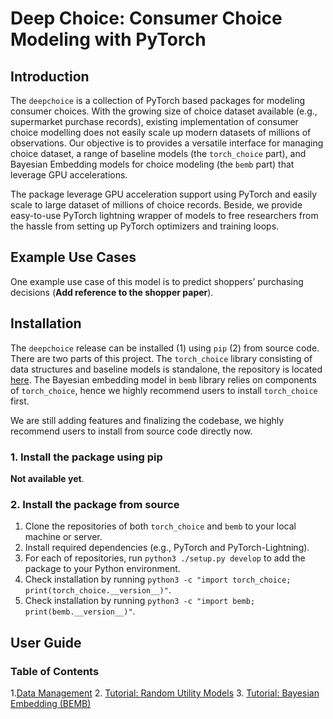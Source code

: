 # Deep Choice: Consumer Choice Modeling with PyTorch
## Introduction
The `deepchoice` is a collection of PyTorch based packages for modeling consumer choices.
With the growing size of choice dataset available (e.g., supermarket purchase records), existing implementation of consumer choice modelling does not easily scale up modern datasets of millions of observations. Our objective is to provides a versatile interface for managing choice dataset, a range of baseline models (the `torch_choice` part), and Bayesian Embedding models for choice modeling (the `bemb` part) that leverage GPU accelerations.

The package leverage GPU acceleration support using PyTorch and easily scale to large dataset of millions of choice records. Beside, we provide easy-to-use PyTorch lightning wrapper of models to free researchers from the hassle from setting up PyTorch optimizers and training loops.

## Example Use Cases
One example use case of this model is to predict shoppers’ purchasing decisions (**Add reference to the shopper paper**).

## Installation
The `deepchoice` release can be installed (1) using `pip` (2) from source code. There are two parts of this project. The `torch_choice` library consisting of data structures and baseline models is standalone, the repository is located [here](). The Bayesian embedding model in `bemb` library relies on components of `torch_choice`, hence we highly recommend users to install `torch_choice` first.

We are still adding features and finalizing the codebase, we highly recommend users to install from source code directly now.

### 1. Install the package using pip
**Not available yet**.

### 2. Install the package from source
1. Clone the repositories of both `torch_choice` and `bemb` to your local machine or server.
2. Install required dependencies (e.g., PyTorch and PyTorch-Lightning).
3. For each of repositories, run `python3 ./setup.py develop` to add the package to your Python environment.
4.  Check installation by running `python3 -c "import torch_choice; print(torch_choice.__version__)"`.
5. Check installation by running `python3 -c "import bemb; print(bemb.__version__)"`.

## User Guide
### Table of Contents
1.[Data Management](./data_management.md)
2. [Tutorial: Random Utility Models](./RUM.md)
3. [Tutorial: Bayesian Embedding (BEMB)](./BEMB.md)
<!-- 3. [API Reference: Dataset](./data.choice_dataset.md)
1. [API Reference: BEMB PyTorch Implementation](./model.bemb_flex_v3.md)
2. [API Reference: BEMB PyTorch Lightning Wrapper](./model.bemb_lightning.md)
3. [API Reference: Bayesian Coefficient](./model.bayesian_coefficient.md)
4. [Jupyter Notebook Example: Conditional Logit Model](../examples/conditional_logit_model_mode_canada.ipynb)
5. [Jupyter Notebook Example: Nested Logit Model](../examples/nested_logit_model_HC.ipynb) -->

